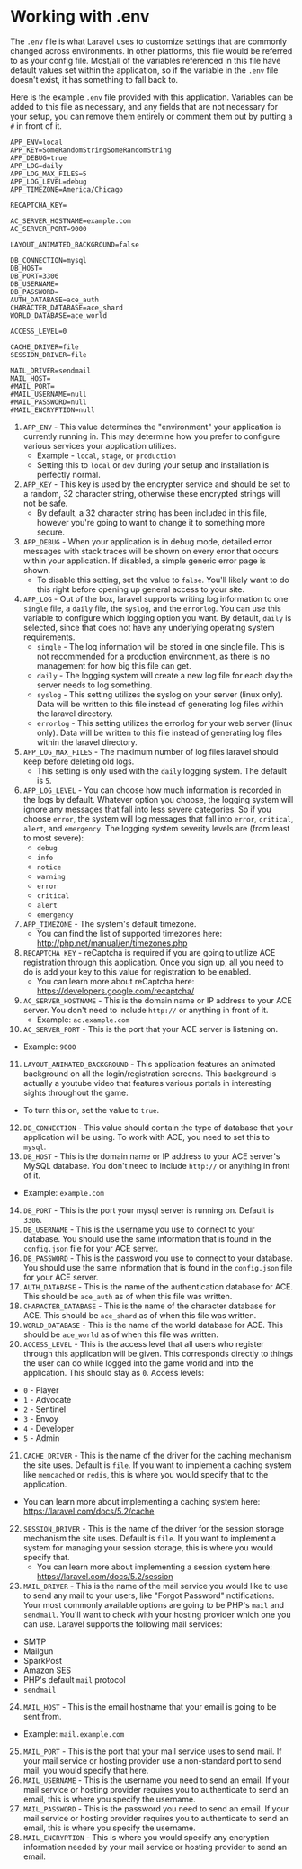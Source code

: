 # Working with .env

The `.env` file is what Laravel uses to customize settings that are commonly changed across environments. In other platforms,
this file would be referred to as your config file. Most/all of the variables referenced in this file have default values
set within the application, so if the variable in the `.env` file doesn't exist, it has something to fall back to.

Here is the example `.env` file provided with this application. Variables can be added to this file as necessary, and any
fields that are not necessary for your setup, you can remove them entirely or comment them out by putting a `#` in
front of it.

```text
APP_ENV=local
APP_KEY=SomeRandomStringSomeRandomString
APP_DEBUG=true
APP_LOG=daily
APP_LOG_MAX_FILES=5
APP_LOG_LEVEL=debug
APP_TIMEZONE=America/Chicago

RECAPTCHA_KEY=

AC_SERVER_HOSTNAME=example.com
AC_SERVER_PORT=9000

LAYOUT_ANIMATED_BACKGROUND=false

DB_CONNECTION=mysql
DB_HOST=
DB_PORT=3306
DB_USERNAME=
DB_PASSWORD=
AUTH_DATABASE=ace_auth
CHARACTER_DATABASE=ace_shard
WORLD_DATABASE=ace_world

ACCESS_LEVEL=0

CACHE_DRIVER=file
SESSION_DRIVER=file

MAIL_DRIVER=sendmail
MAIL_HOST=
#MAIL_PORT=
#MAIL_USERNAME=null
#MAIL_PASSWORD=null
#MAIL_ENCRYPTION=null
```

1. `APP_ENV` - This value determines the "environment" your application is currently running in. This may determine how
you prefer to configure various services your application utilizes.
   * Example - `local`, `stage`, or `production`
   * Setting this to `local` or `dev` during your setup and installation is perfectly normal. 
2. `APP_KEY` - This key is used by the encrypter service and should be set to a random, 32 character string, otherwise
these encrypted strings will not be safe.
   * By default, a 32 character string has been included in this file, however you're going to want to change it to
   something more secure.
3. `APP_DEBUG` - When your application is in debug mode, detailed error messages with stack traces will be shown on every
error that occurs within your application. If disabled, a simple generic error page is shown.
   * To disable this setting, set the value to `false`. You'll likely want to do this right before opening up general
   access to your site.
4. `APP_LOG` - Out of the box, laravel supports writing log information to one `single` file, a `daily` file, the `syslog`,
and the `errorlog`. You can use this variable to configure which logging option you want. By default, `daily` is selected,
since that does not have any underlying operating system requirements.
   * `single` - The log information will be stored in one single file. This is not recommended for a production environment,
   as there is no management for how big this file can get.
   * `daily` - The logging system will create a new log file for each day the server needs to log something.
   * `syslog` - This setting utilizes the syslog on your server (linux only). Data will be written to this file instead
   of generating log files within the laravel directory.
   * `errorlog` - This setting utilizes the errorlog for your web server (linux only). Data will be written to this file
    instead of generating log files within the laravel directory.
5. `APP_LOG_MAX_FILES` - The maximum number of log files laravel should keep before deleting old logs.
   * This setting is only used with the `daily` logging system. The default is `5`.
6. `APP_LOG_LEVEL` - You can choose how much information is recorded in the logs by default. Whatever option you choose,
the logging system will ignore any messages that fall into less severe categories. So if you choose `error`, the system
will log messages that fall into `error`, `critical`, `alert`, and `emergency`. The logging system severity levels are
(from least to most severe):
   * `debug`
   * `info`
   * `notice`
   * `warning`
   * `error`
   * `critical`
   * `alert`
   * `emergency`
7. `APP_TIMEZONE` - The system's default timezone.
   * You can find the list of supported timezones here: http://php.net/manual/en/timezones.php
8. `RECAPTCHA_KEY` - reCaptcha is required if you are going to utilize ACE registration through this application. Once you
sign up, all you need to do is add your key to this value for registration to be enabled.
   * You can learn more about reCaptcha here: https://developers.google.com/recaptcha/
9. `AC_SERVER_HOSTNAME` - This is the domain name or IP address to your ACE server. You don't need to include `http://`
or anything in front of it.
   * Example: `ac.example.com`
10. `AC_SERVER_PORT` - This is the port that your ACE server is listening on.
   * Example: `9000`
11. `LAYOUT_ANIMATED_BACKGROUND` - This application features an animated background on all the login/registration screens.
This background is actually a youtube video that features various portals in interesting sights throughout the game.
   * To turn this on, set the value to `true`.
12. `DB_CONNECTION` - This value should contain the type of database that your application will be using. To work with ACE,
you need to set this to `mysql`.
13. `DB_HOST` - This is the domain name or IP address to your ACE server's MySQL database. You don't need to include `http://`
or anything in front of it.
   * Example: `example.com`
14. `DB_PORT` - This is the port your mysql server is running on. Default is `3306`.
15. `DB_USERNAME` - This is the username you use to connect to your database. You should use the same information that
is found in the `config.json` file for your ACE server.
16. `DB_PASSWORD` - This is the password you use to connect to your database. You should use the same information that
is found in the `config.json` file for your ACE server.
17. `AUTH_DATABASE` - This is the name of the authentication database for ACE. This should be `ace_auth` as of when this
file was written.
18. `CHARACTER_DATABASE` - This is the name of the character database for ACE. This should be `ace_shard` as of when this
file was written.
19. `WORLD_DATABASE` - This is the name of the world database for ACE. This should be `ace_world` as of when this
file was written.
20. `ACCESS_LEVEL` - This is the access level that all users who register through this application will be given. This
corresponds directly to things the user can do while logged into the game world and into the application. This should stay
as `0`. Access levels:
   * `0` - Player
   * `1` - Advocate
   * `2` - Sentinel
   * `3` - Envoy
   * `4` - Developer
   * `5` - Admin
21. `CACHE_DRIVER` - This is the name of the driver for the caching mechanism the site uses. Default is `file`. If you want
to implement a caching system like `memcached` or `redis`, this is where you would specify that to the application.
   * You can learn more about implementing a caching system here: https://laravel.com/docs/5.2/cache
22. `SESSION_DRIVER` - This is the name of the driver for the session storage mechanism the site uses. Default is `file`.
If you want to implement a system for managing your session storage, this is where you would specify that.
    * You can learn more about implementing a session system here: https://laravel.com/docs/5.2/session
23. `MAIL_DRIVER` - This is the name of the mail service you would like to use to send any mail to your users, like
"Forgot Password" notifications. Your most commonly available options are going to be PHP's `mail` and `sendmail`. You'll want
to check with your hosting provider which one you can use. Laravel supports the following mail services:
   * SMTP
   * Mailgun
   * SparkPost
   * Amazon SES
   * PHP's default `mail` protocol
   * `sendmail`
24. `MAIL_HOST` - This is the email hostname that your email is going to be sent from.
   * Example: `mail.example.com`
25. `MAIL_PORT` - This is the port that your mail service uses to send mail. If your mail service or hosting provider
use a non-standard port to send mail, you would specify that here.
26. `MAIL_USERNAME` - This is the username you need to send an email. If your mail service or hosting provider requires
 you to authenticate to send an email, this is where you specify the username.
27. `MAIL_PASSWORD` - This is the password you need to send an email. If your mail service or hosting provider requires
you to authenticate to send an email, this is where you specify the username.
28. `MAIL_ENCRYPTION` - This is where you would specify any encryption information needed by your mail service or hosting
provider to send an email.